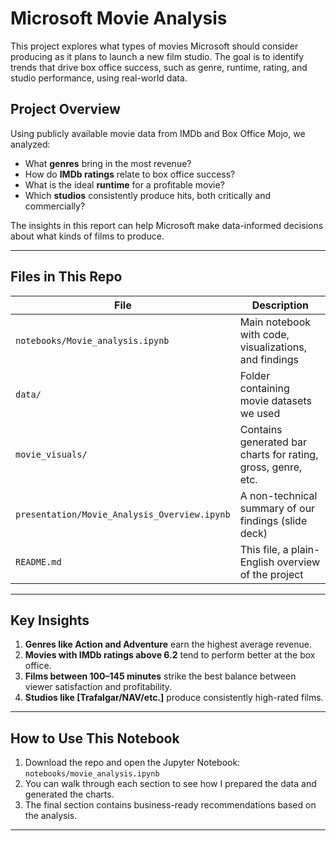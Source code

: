 # Microsoft Movie Analysis

This project explores what types of movies Microsoft should consider producing as it plans to launch a new film studio. The goal is to identify trends that drive box office success, such as genre, runtime, rating, and studio performance, using real-world data.

## Project Overview

Using publicly available movie data from IMDb and Box Office Mojo, we analyzed:

- What **genres** bring in the most revenue?
- How do **IMDb ratings** relate to box office success?
- What is the ideal **runtime** for a profitable movie?
- Which **studios** consistently produce hits, both critically and commercially?

The insights in this report can help Microsoft make data-informed decisions about what kinds of films to produce.

---

##  Files in This Repo

| File | Description |
|------|-------------|
| `notebooks/Movie_analysis.ipynb` | Main notebook with code, visualizations, and findings |
| `data/` | Folder containing movie datasets we used|
| `movie_visuals/` | Contains generated bar charts for rating, gross, genre, etc. |
| `presentation/Movie_Analysis_Overview.ipynb` | A non-technical summary of our findings (slide deck) |
| `README.md` | This file, a plain-English overview of the project |

---

##  Key Insights

1.  **Genres like Action and Adventure** earn the highest average revenue.
2.  **Movies with IMDb ratings above 6.2** tend to perform better at the box office.
3.  **Films between 100–145 minutes** strike the best balance between viewer satisfaction and profitability.
4.  **Studios like [Trafalgar/NAV/etc.]** produce consistently high-rated films.

---

##  How to Use This Notebook

1. Download the repo and open the Jupyter Notebook:  
   `notebooks/movie_analysis.ipynb`
2. You can walk through each section to see how I prepared the data and generated the charts.
3. The final section contains business-ready recommendations based on the analysis.

---

